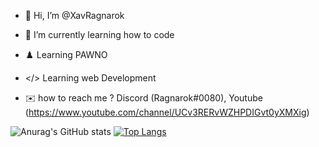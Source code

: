 - 👋 Hi, I’m @XavRagnarok
- 🌱 I’m currently learning how to code
- ♟️ Learning PAWNO
- </> Learning web Development

- ✉️ how to reach me ? Discord (Ragnarok#0080), Youtube (https://www.youtube.com/channel/UCv3RERvWZHPDIGvt0yXMXig)



![Anurag's GitHub stats](https://github-readme-stats.vercel.app/api?username=XavRagnarok&show_icons=true&theme=transparent) 
[![Top Langs](https://github-readme-stats.vercel.app/api/top-langs/?username=XavRagnarok&langs_count=8)](https://github.com/anuraghazra/github-readme-stats)



<!---
XavRagnarok/XavRagnarok is a ✨ special ✨ repository because its `README.md` (this file) appears on your GitHub profile.
You can click the Preview link to take a look at your changes.
--->
